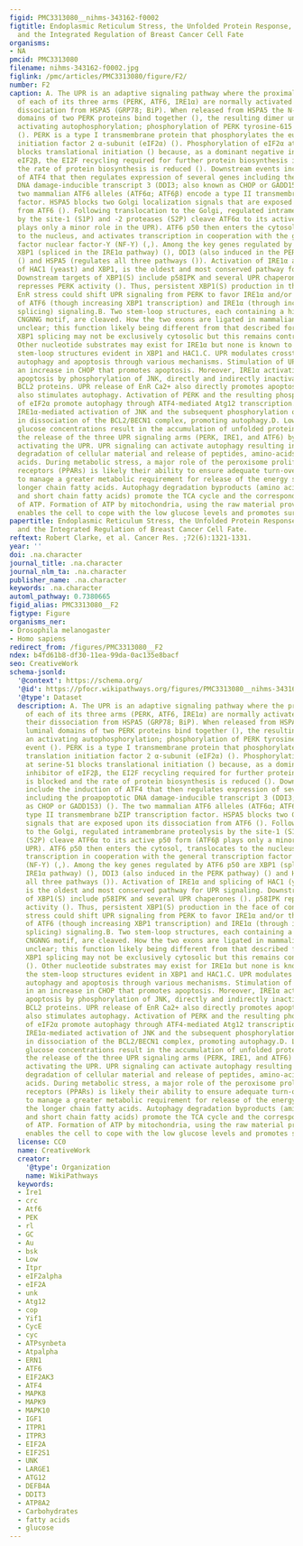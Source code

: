 ```yaml
---
figid: PMC3313080__nihms-343162-f0002
figtitle: Endoplasmic Reticulum Stress, the Unfolded Protein Response, Autophagy,
  and the Integrated Regulation of Breast Cancer Cell Fate
organisms:
- NA
pmcid: PMC3313080
filename: nihms-343162-f0002.jpg
figlink: /pmc/articles/PMC3313080/figure/F2/
number: F2
caption: A. The UPR is an adaptive signaling pathway where the proximal activators
  of each of its three arms (PERK, ATF6, IRE1α) are normally activated following their
  dissociation from HSPA5 (GRP78; BiP). When released from HSPA5 the N-terminal luminal
  domains of two PERK proteins bind together (), the resulting dimer undergoing an
  activating autophosphorylation; phosphorylation of PERK tyrosine-615 is a key event
  (). PERK is a type I transmembrane protein that phosphorylates the eukaryotic translation
  initiation factor 2 α-subunit (eIF2α) (). Phosphorylation of eIF2α at serine-51
  blocks translational initiation () because, as a dominant negative inhibitor of
  eIF2β, the EI2F recycling required for further protein biosynthesis is blocked and
  the rate of protein biosynthesis is reduced (). Downstream events include the induction
  of ATF4 that then regulates expression of several genes including the proapoptotic
  DNA damage-inducible transcript 3 (DDI3; also known as CHOP or GADD153) (). The
  two mammalian ATF6 alleles (ATF6α; ATF6β) encode a type II transmembrane bZIP transcription
  factor. HSPA5 blocks two Golgi localization signals that are exposed upon its dissociation
  from ATF6 (). Following translocation to the Golgi, regulated intramembrane proteolysis
  by the site-1 (S1P) and -2 proteases (S2P) cleave ATF6α to its active p50 form (ATF6β
  plays only a minor role in the UPR). ATF6 p50 then enters the cytosol, translocates
  to the nucleus, and activates transcription in cooperation with the general transcription
  factor nuclear factor-Y (NF-Y) (,). Among the key genes regulated by ATF6 p50 are
  XBP1 (spliced in the IRE1α pathway) (), DDI3 (also induced in the PERK pathway)
  () and HSPA5 (regulates all three pathways ()). Activation of IRE1α and splicing
  of HAC1 (yeast) and XBP1, is the oldest and most conserved pathway for UPR signaling.
  Downstream targets of XBP1(S) include p58IPK and several UPR chaperones (). p58IPK
  represses PERK activity (). Thus, persistent XBP1(S) production in the face of continued
  EnR stress could shift UPR signaling from PERK to favor IRE1α and/or the integration
  of ATF6 (though increasing XBP1 transcription) and IRE1α (through increased XBP1
  splicing) signaling.B. Two stem-loop structures, each containing a highly conserved
  CNGNNG motif, are cleaved. How the two exons are ligated in mammalian cells remains
  unclear; this function likely being different from that described for yeast ().
  XBP1 splicing may not be exclusively cytosolic but this remains controversial ().
  Other nucleotide substrates may exist for IRE1α but none is known to possess the
  stem-loop structures evident in XBP1 and HAC1.C. UPR modulates crosstalk between
  autophagy and apoptosis through various mechanisms. Stimulation of UPR results in
  an increase in CHOP that promotes apoptosis. Moreover, IRE1α activation promotes
  apoptosis by phosphorylation of JNK, directly and indirectly inactivating anti-apoptotic
  BCL2 proteins. UPR release of EnR Ca2+ also directly promotes apoptosis. UPR signaling
  also stimulates autophagy. Activation of PERK and the resulting phosphorylation
  of eIF2α promote autophagy through ATF4-mediated Atg12 transcription. Furthermore,
  IRE1α-mediated activation of JNK and the subsequent phosphorylation of BCL2 results
  in dissociation of the BCL2/BECN1 complex, promoting autophagy.D. Low intracellular
  glucose concentrations result in the accumulation of unfolded proteins, stimulating
  the release of the three UPR signaling arms (PERK, IRE1, and ATF6) by HSPA5, and
  activating the UPR. UPR signaling can activate autophagy resulting in increased
  degradation of cellular material and release of peptides, amino-acids, and fatty
  acids. During metabolic stress, a major role of the peroxisome proliferator-activated
  receptors (PPARs) is likely their ability to ensure adequate turn-over of peroxisomes
  to manage a greater metabolic requirement for release of the energy stored in the
  longer chain fatty acids. Autophagy degradation byproducts (amino acids, carbohydrates
  and short chain fatty acids) promote the TCA cycle and the corresponding generation
  of ATP. Formation of ATP by mitochondria, using the raw material provided by autophagy,
  enables the cell to cope with the low glucose levels and promotes survival.
papertitle: Endoplasmic Reticulum Stress, the Unfolded Protein Response, Autophagy,
  and the Integrated Regulation of Breast Cancer Cell Fate.
reftext: Robert Clarke, et al. Cancer Res. ;72(6):1321-1331.
year: ''
doi: .na.character
journal_title: .na.character
journal_nlm_ta: .na.character
publisher_name: .na.character
keywords: .na.character
automl_pathway: 0.7380665
figid_alias: PMC3313080__F2
figtype: Figure
organisms_ner:
- Drosophila melanogaster
- Homo sapiens
redirect_from: /figures/PMC3313080__F2
ndex: b4fd61b8-df30-11ea-99da-0ac135e8bacf
seo: CreativeWork
schema-jsonld:
  '@context': https://schema.org/
  '@id': https://pfocr.wikipathways.org/figures/PMC3313080__nihms-343162-f0002.html
  '@type': Dataset
  description: A. The UPR is an adaptive signaling pathway where the proximal activators
    of each of its three arms (PERK, ATF6, IRE1α) are normally activated following
    their dissociation from HSPA5 (GRP78; BiP). When released from HSPA5 the N-terminal
    luminal domains of two PERK proteins bind together (), the resulting dimer undergoing
    an activating autophosphorylation; phosphorylation of PERK tyrosine-615 is a key
    event (). PERK is a type I transmembrane protein that phosphorylates the eukaryotic
    translation initiation factor 2 α-subunit (eIF2α) (). Phosphorylation of eIF2α
    at serine-51 blocks translational initiation () because, as a dominant negative
    inhibitor of eIF2β, the EI2F recycling required for further protein biosynthesis
    is blocked and the rate of protein biosynthesis is reduced (). Downstream events
    include the induction of ATF4 that then regulates expression of several genes
    including the proapoptotic DNA damage-inducible transcript 3 (DDI3; also known
    as CHOP or GADD153) (). The two mammalian ATF6 alleles (ATF6α; ATF6β) encode a
    type II transmembrane bZIP transcription factor. HSPA5 blocks two Golgi localization
    signals that are exposed upon its dissociation from ATF6 (). Following translocation
    to the Golgi, regulated intramembrane proteolysis by the site-1 (S1P) and -2 proteases
    (S2P) cleave ATF6α to its active p50 form (ATF6β plays only a minor role in the
    UPR). ATF6 p50 then enters the cytosol, translocates to the nucleus, and activates
    transcription in cooperation with the general transcription factor nuclear factor-Y
    (NF-Y) (,). Among the key genes regulated by ATF6 p50 are XBP1 (spliced in the
    IRE1α pathway) (), DDI3 (also induced in the PERK pathway) () and HSPA5 (regulates
    all three pathways ()). Activation of IRE1α and splicing of HAC1 (yeast) and XBP1,
    is the oldest and most conserved pathway for UPR signaling. Downstream targets
    of XBP1(S) include p58IPK and several UPR chaperones (). p58IPK represses PERK
    activity (). Thus, persistent XBP1(S) production in the face of continued EnR
    stress could shift UPR signaling from PERK to favor IRE1α and/or the integration
    of ATF6 (though increasing XBP1 transcription) and IRE1α (through increased XBP1
    splicing) signaling.B. Two stem-loop structures, each containing a highly conserved
    CNGNNG motif, are cleaved. How the two exons are ligated in mammalian cells remains
    unclear; this function likely being different from that described for yeast ().
    XBP1 splicing may not be exclusively cytosolic but this remains controversial
    (). Other nucleotide substrates may exist for IRE1α but none is known to possess
    the stem-loop structures evident in XBP1 and HAC1.C. UPR modulates crosstalk between
    autophagy and apoptosis through various mechanisms. Stimulation of UPR results
    in an increase in CHOP that promotes apoptosis. Moreover, IRE1α activation promotes
    apoptosis by phosphorylation of JNK, directly and indirectly inactivating anti-apoptotic
    BCL2 proteins. UPR release of EnR Ca2+ also directly promotes apoptosis. UPR signaling
    also stimulates autophagy. Activation of PERK and the resulting phosphorylation
    of eIF2α promote autophagy through ATF4-mediated Atg12 transcription. Furthermore,
    IRE1α-mediated activation of JNK and the subsequent phosphorylation of BCL2 results
    in dissociation of the BCL2/BECN1 complex, promoting autophagy.D. Low intracellular
    glucose concentrations result in the accumulation of unfolded proteins, stimulating
    the release of the three UPR signaling arms (PERK, IRE1, and ATF6) by HSPA5, and
    activating the UPR. UPR signaling can activate autophagy resulting in increased
    degradation of cellular material and release of peptides, amino-acids, and fatty
    acids. During metabolic stress, a major role of the peroxisome proliferator-activated
    receptors (PPARs) is likely their ability to ensure adequate turn-over of peroxisomes
    to manage a greater metabolic requirement for release of the energy stored in
    the longer chain fatty acids. Autophagy degradation byproducts (amino acids, carbohydrates
    and short chain fatty acids) promote the TCA cycle and the corresponding generation
    of ATP. Formation of ATP by mitochondria, using the raw material provided by autophagy,
    enables the cell to cope with the low glucose levels and promotes survival.
  license: CC0
  name: CreativeWork
  creator:
    '@type': Organization
    name: WikiPathways
  keywords:
  - Ire1
  - crc
  - Atf6
  - PEK
  - rl
  - GC
  - Au
  - bsk
  - Low
  - Itpr
  - eIF2alpha
  - eIF2A
  - unk
  - Atg12
  - cop
  - Yif1
  - CycE
  - cyc
  - ATPsynbeta
  - Atpalpha
  - ERN1
  - ATF6
  - EIF2AK3
  - ATF4
  - MAPK8
  - MAPK9
  - MAPK10
  - IGF1
  - ITPR1
  - ITPR3
  - EIF2A
  - EIF2S1
  - UNK
  - LARGE1
  - ATG12
  - DEFB4A
  - DDIT3
  - ATP8A2
  - Carbohydrates
  - fatty acids
  - glucose
---
```

